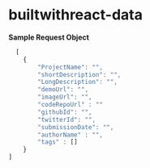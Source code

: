# builtwithreact-data

**Sample Request Object**

```js
  [
    {
        "ProjectName": "",
        "shortDescription": "",
        "LongDescription": "",
        "demoUrl": "",
        "imageUrl": "",
        "codeRepoUrl" : ""
        "githubId": "",
        "twitterId": "",
        "submissionDate": "",
        "authorName" : "",
        "tags" : []
    }
]

```
